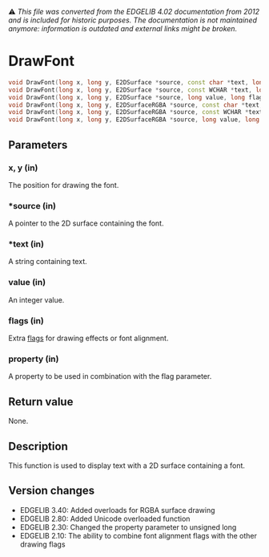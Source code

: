 :warning: _This file was converted from the EDGELIB 4.02 documentation from 2012 and is included for historic purposes. The documentation is not maintained anymore: information is outdated and external links might be broken._

# DrawFont


```c++
void DrawFont(long x, long y, E2DSurface *source, const char *text, long flags = EFX_COLORKEY, unsigned long property = 0) 
void DrawFont(long x, long y, E2DSurface *source, const WCHAR *text, long flags = EFX_COLORKEY, unsigned long property = 0) 
void DrawFont(long x, long y, E2DSurface *source, long value, long flags = EFX_COLORKEY, unsigned long property = 0) 
void DrawFont(long x, long y, E2DSurfaceRGBA *source, const char *text, long flags = EFX_COLORKEY, unsigned long property = 0) 
void DrawFont(long x, long y, E2DSurfaceRGBA *source, const WCHAR *text, long flags = EFX_COLORKEY, unsigned long property = 0) 
void DrawFont(long x, long y, E2DSurfaceRGBA *source, long value, long flags = EFX_COLORKEY, unsigned long property = 0)
```

## Parameters
### x, y (in)
The position for drawing the font.

### *source (in)
A pointer to the 2D surface containing the font.

### *text (in)
A string containing text.

### value (in)
An integer value.

### flags (in)
Extra [flags](classedisplay_definitions.md) for drawing effects or font alignment.

### property (in)
A property to be used in combination with the flag parameter.

## Return value
None.

## Description
This function is used to display text with a 2D surface containing a font.

## Version changes
- EDGELIB 3.40: Added overloads for RGBA surface drawing 
- EDGELIB 2.80: Added Unicode overloaded function 
- EDGELIB 2.30: Changed the property parameter to unsigned long 
- EDGELIB 2.10: The ability to combine font alignment flags with the other drawing flags

